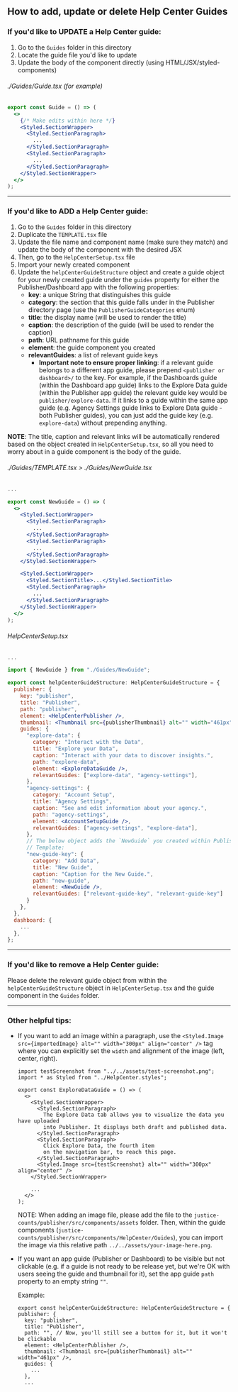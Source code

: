 ## How to add, update or delete Help Center Guides


### If you'd like to UPDATE a Help Center guide:
  1. Go to the `Guides` folder in this directory
  2. Locate the guide file you'd like to update
  3. Update the body of the component directly (using HTML/JSX/styled-components)


  ###### ./Guides/Guide.tsx (for example)

```jsx
export const Guide = () => (
  <> 
    {/* Make edits within here */}
    <Styled.SectionWrapper>
      <Styled.SectionParagraph>
        ...
      </Styled.SectionParagraph>
      <Styled.SectionParagraph>
        ...
      </Styled.SectionParagraph>
    </Styled.SectionWrapper>
  </>
);
```

---

### If you'd like to ADD a Help Center guide:

  1. Go to the `Guides` folder in this directory
  2. Duplicate the `TEMPLATE.tsx` file
  3. Update the file name and component name (make sure they match) and update the body of the component with the desired JSX
  4. Then, go to the `HelpCenterSetup.tsx` file
  5. Import your newly created component
  6. Update the `helpCenterGuideStructure` object and create a guide object for your newly created guide under the `guides` property for either the Publisher/Dashboard app with the following properties:
        * **key**: a unique String that distinguishes this guide
        * **category**: the section that this guide falls under in the Publisher directory page (use the `PublisherGuideCategories` enum)
        * **title**: the display name (will be used to render the title)
        * **caption**: the description of the guide (will be used to render the caption)
        * **path**: URL pathname for this guide
        * **element**: the guide component you created
        * **relevantGuides**: a list of relevant guide keys
          * **Important note to ensure proper linking**: if a relevant guide belongs to a different app guide, please prepend `<publisher or dashboard>/` to the key. For example, if the Dashboards guide (within the Dashboard app guide) links to the Explore Data guide (within the Publisher app guide) the relevant guide key would be `publisher/explore-data`. If it links to a guide within the same app guide (e.g. Agency Settings guide links to Explore Data guide - both Publisher guides), you can just add the guide key (e.g. `explore-data`) without prepending anything.


**NOTE**: The title, caption and relevant links will be automatically rendered based on the object created in `HelpCenterSetup.tsx`, so all you need to worry about in a guide component is the body of the guide.

###### ./Guides/TEMPLATE.tsx > ./Guides/NewGuide.tsx

```jsx
...

export const NewGuide = () => (
  <>
    <Styled.SectionWrapper>
      <Styled.SectionParagraph>
        ...
      </Styled.SectionParagraph>
      <Styled.SectionParagraph>
        ...
      </Styled.SectionParagraph>
    </Styled.SectionWrapper>

    <Styled.SectionWrapper>
      <Styled.SectionTitle>...</Styled.SectionTitle>
      <Styled.SectionParagraph>
        ...
      </Styled.SectionParagraph>
    </Styled.SectionWrapper>
  </>
);
```

###### HelpCenterSetup.tsx
```jsx
...

import { NewGuide } from "./Guides/NewGuide";

export const helpCenterGuideStructure: HelpCenterGuideStructure = {
  publisher: {
    key: "publisher",
    title: "Publisher",
    path: "publisher",
    element: <HelpCenterPublisher />,
    thumbnail: <Thumbnail src={publisherThumbnail} alt="" width="461px" />,
    guides: {
      "explore-data": {
        category: "Interact with the Data",
        title: "Explore your Data",
        caption: "Interact with your data to discover insights.",
        path: "explore-data",
        element: <ExploreDataGuide />,
        relevantGuides: ["explore-data", "agency-settings"],
      },
      "agency-settings": {
        category: "Account Setup",
        title: "Agency Settings",
        caption: "See and edit information about your agency.",
        path: "agency-settings",
        element: <AccountSetupGuide />,
        relevantGuides: ["agency-settings", "explore-data"],
      },
      // The below object adds the `NewGuide` you created within Publisher's directory
      // Template:
      "new-guide-key": {
        category: "Add Data",
        title: "New Guide",
        caption: "Caption for the New Guide.",
        path: "new-guide",
        element: <NewGuide />,
        relevantGuides: ["relevant-guide-key", "relevant-guide-key"]
      }
    },
  },
  dashboard: {
    ...
  },
};
```
---

### If you'd like to remove a Help Center guide:
Please delete the relevant guide object from within the `helpCenterGuideStructure` object in `HelpCenterSetup.tsx` and the guide component in the `Guides` folder.

---

### Other helpful tips:

  - If you want to add an image within a paragraph, use the `<Styled.Image src={importedImage} alt="" width="300px" align="center" />` tag where you can explicitly set the `width` and alignment of the image (left, center, right).

    ```
    import testScreenshot from "../../assets/test-screenshot.png";
    import * as Styled from "../HelpCenter.styles";

    export const ExploreDataGuide = () => (
      <>
        <Styled.SectionWrapper>
          <Styled.SectionParagraph>
            The Explore Data tab allows you to visualize the data you have uploaded
            into Publisher. It displays both draft and published data.
          </Styled.SectionParagraph>
          <Styled.SectionParagraph>
            Click Explore Data, the fourth item
            on the navigation bar, to reach this page.
          </Styled.SectionParagraph>
          <Styled.Image src={testScreenshot} alt="" width="300px" align="center" />
        </Styled.SectionWrapper>

        ...
      </>
    );
    ```

    NOTE: When adding an image file, please add the file to the `justice-counts/publisher/src/components/assets` folder. Then, within the guide components (`justice-counts/publisher/src/components/HelpCenter/Guides`), you can import the image via this relative path `../../assets/your-image-here.png`.

- If you want an app guide (Publisher or Dashboard) to be visible but not clickable (e.g. if a guide is not ready to be release yet, but we're OK with users seeing the guide and thumbnail for it), set the app guide `path` property to an empty string `""`.

  Example:
  ```
  export const helpCenterGuideStructure: HelpCenterGuideStructure = {
  publisher: {
    key: "publisher",
    title: "Publisher",
    path: "", // Now, you'll still see a button for it, but it won't be clickable
    element: <HelpCenterPublisher />,
    thumbnail: <Thumbnail src={publisherThumbnail} alt="" width="461px" />,
    guides: {
      ...
    },
    ...
    ```
